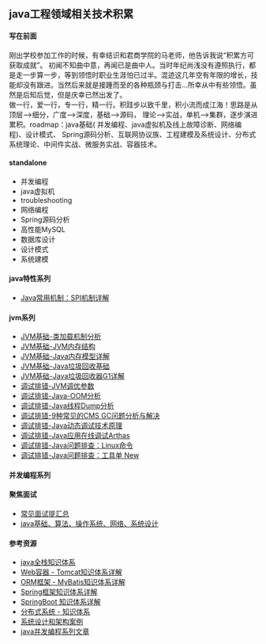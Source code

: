 ## java工程领域相关技术积累

#### 写在前面

刚出学校参加工作的时候，有幸结识和君商学院的马老师，他告诉我说“积累方可获取成就”。
初闻不知曲中意，再闻已是曲中人。当时年纪尚浅没有遵照执行，都是走一步算一步，等到领悟时职业生涯怕已过半。混迹这几年空有年限的增长，技能却没有跟进。当然后来就是接踵而至的各种瓶颈与打击...所幸从中有些领悟。虽然是后知后觉，但是庆幸已然出发了。<br>
做一行，爱一行，专一行，精一行。积跬步以致千里，积小流而成江海！思路是从顶层-->细分，广度-->深度，基础-->源码， 理论-->实战，单机-->集群，逐步演进累积。roadmap：java基础(
并发编程、java虚拟机及线上故障诊断、网络编程)、设计模式、 Spring源码分析、互联网协议族、工程建模及系统设计、分布式系统理论、中间件实战、微服务实战、容器技术。<br>

#### standalone

- 并发编程
- java虚拟机
- troubleshooting
- 网络编程
- Spring源码分析
- 高性能MySQL
- 数据库设计
- 设计模式
- 系统建模

#### java特性系列

- [Java常用机制：SPI机制详解](/docs/feature/Java常用机制：SPI机制详解.md)

#### jvm系列

- [JVM基础-类加载机制分析](/docs/jvm/JVM基础：类加载机制分析.md)
- [JVM基础-JVM内存结构](/docs/jvm/JVM基础-JVM内存结构.md)
- [JVM基础-Java内存模型详解](/docs/jvm/JVM基础-Java内存模型详解.md)
- [JVM基础-Java垃圾回收基础](/docs/jvm/JVM基础-Java垃圾回收基础.md)
- [JVM基础-Java垃圾回收器G1详解](/docs/jvm/JVM基础-Java垃圾回收器G1详解.md)
- [调试排错-JVM调优参数](/docs/jvm/调试排错-JVM调优参数.md)
- [调试排错-Java-OOM分析](/docs/jvm/调试排错-Java-OOM分析.md)
- [调试排错-Java线程Dump分析](/docs/jvm/调试排错-Java线程Dump分析.md)
- [调试排错-9种常见的CMS GC问题分析与解决](/docs/jvm/调试排错-9种常见的CMS-GC问题分析与解决.md)
- [调试排错-Java动态调试技术原理](/docs/jvm/调试排错-Java动态调试技术原理.md)
- [调试排错-Java应用在线调试Arthas](/docs/jvm/调试排错-Java应用在线调试Arthas.md)
- [调试排错-Java问题排查：Linux命令](/docs/jvm/调试排错-Java问题排查：Linux命令.md)
- [调试排错-Java问题排查：工具单 New](/docs/jvm/调试排错-Java问题排查：工具单New.md)

#### 并发编程系列

#### 聚焦面试

- [常见面试提汇总](docs/interview/01常见面试问题汇总.md)
- [java基础、算法、操作系统、网络、系统设计](https://github.com/CyC2018/CS-Notes)

#### 参考资源

- [java全栈知识体系](https://pdai.tech/md/java/basic/java-basic-oop.html)
- [Web容器 - Tomcat知识体系详解](https://pdai.tech/md/framework/tomcat/tomcat-x-design-web-container.html)
- [ORM框架 - MyBatis知识体系详解](https://pdai.tech/md/framework/tomcat/tomcat-x-design-web-container.html)
- [Spring框架知识体系详解](https://pdai.tech/md/spring/spring.html)
- [SpringBoot 知识体系详解](https://pdai.tech/md/spring/springboot/springboot.html)
- [分布式系统 - 知识体系](https://pdai.tech/md/arch/arch-z-overview.html)
- [系统设计和架构案例](https://pdai.tech/md/arch/arch-example-seckill.html)
- [java并发编程系列文章](https://www.javazhiyin.com/topic/thread)


